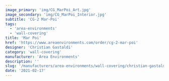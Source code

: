 ```yaml
---
image_primary: 'img/CG_MarPoi_Art.jpg'
image_secondary: 'img/CG_MarPoi_Interior.jpg'
subtitle: 'CG-2 Mar-Poi'
tags:
  - 'area-environments'
  - 'wall-covering'
title: 'Mar Poi'
href: 'https://www.areaenvironments.com/order/cg-2-mar-poi'
designer: 'Christian Gastaldi'
category: 'wall-covering'
manufacturer: 'Area Environments'
description: ''
slug: '/manufacturers/area-environments/wall-covering/christian-gastaldi-mar-poi'
date: '2021-02-17'
---
```

